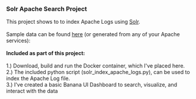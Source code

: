 <h3>Solr Apache Search Project</h3>
This project shows to to index Apache Logs using <a href="http://lucene.apache.org/solr/">Solr</a>.
<br>
<br>Sample data can be found <a href="https://raw.githubusercontent.com/elastic/examples/master/Common%20Data%20Formats/apache_logs/apache_logs">here</a> (or generated from any of your Apache services):
<br>
<br><b>Included as part of this project:</b>
<br>
<br>1.)  Download, build and run the Docker container, which I've placed here.
<br>2.)  The included python script (solr_index_apache_logs.py), can be used to index the Apache Log file.
<br>3.)  I've created a basic Banana UI Dashboard to search, visualize, and interact with the data
<br>
<br>
